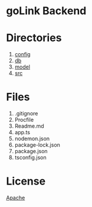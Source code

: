 # goLink Backend

# Directories

1. [config](https://github.com/Bhaney44/ChainLinkHackathonSpring2022/tree/main/converter-backend/config)
2. [db](https://github.com/Bhaney44/ChainLinkHackathonSpring2022/tree/main/converter-backend/db)
3. [model](https://github.com/Bhaney44/ChainLinkHackathonSpring2022/tree/main/converter-backend/model)
4. [src](https://github.com/Bhaney44/ChainLinkHackathonSpring2022/tree/main/converter-backend/src)

# Files

1. .gitignore
2. Procfile
3. Readme.md
4. app.ts 
5. nodemon.json
6. package-lock.json
7. package.json
8. tsconfig.json

# License

[Apache](https://github.com/Bhaney44/ChainLinkHackathonSpring2022/blob/main/LICENSE)
